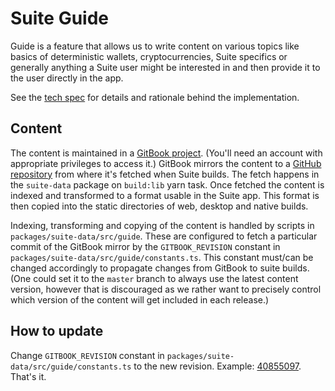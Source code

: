 # Suite Guide

Guide is a feature that allows us to write content on various topics like basics of deterministic wallets, cryptocurrencies, Suite specifics or generally anything a Suite user might be interested in and then provide it to the user directly in the app.

See the [tech spec](../specs/guide.md) for details and rationale behind the implementation.

## Content

The content is maintained in a [GitBook project](https://app.gitbook.com/@trezor/s/suite-product-guide/). (You'll need an account with appropriate privileges to access it.) GitBook mirrors the content to a [GitHub repository](https://github.com/trezor/trezor-suite-guide) from where it's fetched when Suite builds. The fetch happens in the `suite-data` package on `build:lib` yarn task. Once fetched the content is indexed and transformed to a format usable in the Suite app. This format is then copied into the static directories of web, desktop and native builds.

Indexing, transforming and copying of the content is handled by scripts in `packages/suite-data/src/guide`. These are configured to fetch a particular commit of the GitBook mirror by the `GITBOOK_REVISION` constant in `packages/suite-data/src/guide/constants.ts`. This constant must/can be changed accordingly to propagate changes from GitBook to suite builds. (One could set it to the `master` branch to always use the latest content version, however that is discouraged as we rather want to precisely control which version of the content will get included in each release.)

## How to update

Change `GITBOOK_REVISION` constant in `packages/suite-data/src/guide/constants.ts` to the new revision. Example: [40855097](https://github.com/trezor/trezor-suite/commit/408550979cd58e78df297e30fb32e45935529a80). That's it.
